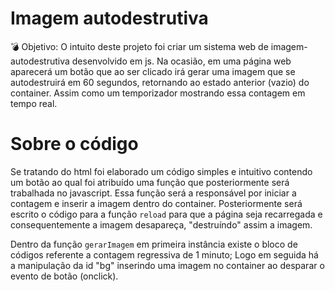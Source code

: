 # Imagem autodestrutiva
💣 Objetivo: O intuito deste projeto foi criar um sistema web de imagem-autodestrutiva desenvolvido em js. Na ocasião, em uma página web aparecerá um botão que ao ser clicado irá gerar uma imagem que se autodestruirá em 60 segundos, retornando ao estado anterior (vazio) do container. Assim como um temporizador mostrando essa contagem em tempo real.
<h1>Sobre o código</h1>
<p>Se tratando do html foi elaborado um código simples e intuitivo contendo um botão ao qual foi atribuído uma função que posteriormente será trabalhada no javascript. Essa função será a responsável por iniciar a contagem e inserir a imagem dentro do container. Posteriormente será escrito o código para a função <code>reload</code> para que a página seja recarregada e consequentemente a imagem desapareça, "destruíndo" assim a imagem.</p>
<p>Dentro da função <code>gerarImagem</code> em primeira instância existe o bloco de códigos referente a contagem regressiva de 1 minuto; Logo em seguida há a manipulação da id "bg" inserindo uma imagem no container ao desparar o evento de botão (onclick).</p>
